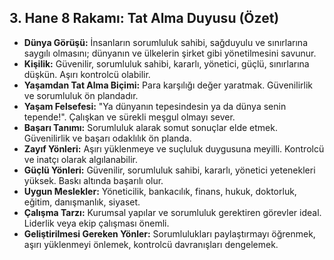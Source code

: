 ## 3. Hane 8 Rakamı: Tat Alma Duyusu (Özet)

* **Dünya Görüşü:** İnsanların sorumluluk sahibi, sağduyulu ve sınırlarına saygılı olmasını; dünyanın ve ülkelerin şirket gibi yönetilmesini savunur.
* **Kişilik:** Güvenilir, sorumluluk sahibi, kararlı, yönetici, güçlü, sınırlarına düşkün. Aşırı kontrolcü olabilir.
* **Yaşamdan Tat Alma Biçimi:** Para karşılığı değer yaratmak. Güvenilirlik ve sorumluluk ön plandadır.
* **Yaşam Felsefesi:** "Ya dünyanın tepesindesin ya da dünya senin tepende!". Çalışkan ve sürekli meşgul olmayı sever.
* **Başarı Tanımı:** Sorumluluk alarak somut sonuçlar elde etmek. Güvenilirlik ve başarı odaklılık ön planda.
* **Zayıf Yönleri:** Aşırı yüklenmeye ve suçluluk duygusuna meyilli. Kontrolcü ve inatçı olarak algılanabilir.
* **Güçlü Yönleri:** Güvenilir, sorumluluk sahibi, kararlı, yönetici yetenekleri yüksek. Baskı altında başarılı olur.
* **Uygun Meslekler:** Yöneticilik, bankacılık, finans, hukuk, doktorluk, eğitim, danışmanlık, siyaset.
* **Çalışma Tarzı:** Kurumsal yapılar ve sorumluluk gerektiren görevler ideal. Liderlik veya ekip çalışması önemli.
* **Geliştirilmesi Gereken Yönler:** Sorumlulukları paylaştırmayı öğrenmek, aşırı yüklenmeyi önlemek, kontrolcü davranışları dengelemek. 
